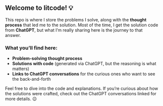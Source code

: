## Welcome to **litcode**! 💡

This repo is where I store the problems I solve, along with the **thought process** that led me to the solution. Most of the time, I get the solution code from **ChatGPT**, but what I’m really sharing here is the journey to that answer.

### What you’ll find here:
- **Problem-solving thought process**  
- **Solutions with code** (generated via ChatGPT, but the reasoning is what matters)  
- **Links to ChatGPT conversations** for the curious ones who want to see the back-and-forth  

Feel free to dive into the code and explanations. If you’re curious about how the solutions were crafted, check out the ChatGPT conversations linked for more details. 😉